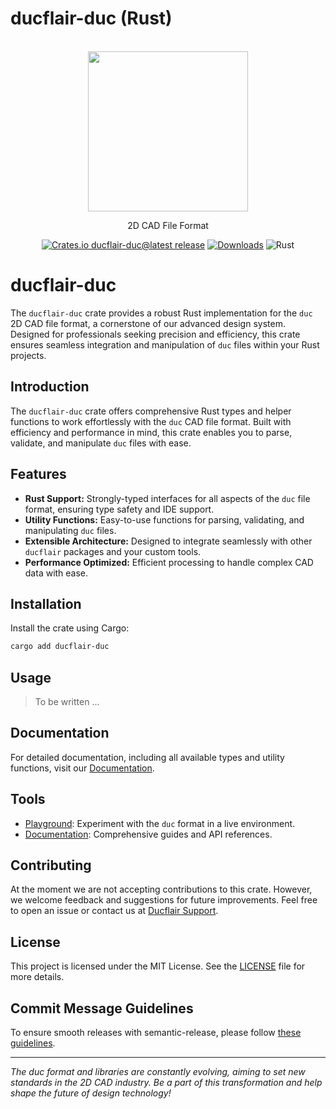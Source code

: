 # ducflair-duc (Rust)

<p align="center">
  <br/>
  <a href="https://duc.ducflair.com" target="_blank"><img width="256px" src="https://ducflair-public.s3.eu-west-2.amazonaws.com/duc/duc-extended.png" /></a>
  <p align="center">2D CAD File Format</p>
  <p align="center" style="align: center;">
    <a href="https://github.com/ducflair/duc/releases"><img src="https://img.shields.io/crates/v/ducflair-duc?style=round-square&label=latest%20stable" alt="Crates.io ducflair-duc@latest release" /></a>
    <a href="https://crates.io/crates/ducflair-duc"><img src="https://img.shields.io/crates/d/ducflair-duc?style=round-square&color=salmon" alt="Downloads" /></a>
    <img src="https://shields.io/badge/Rust-CE412B?logo=Rust&logoColor=fff&style=round-square" alt="Rust" />
  </p>
</p>

# ducflair-duc

The `ducflair-duc` crate provides a robust Rust implementation for the `duc` 2D CAD file format, a cornerstone of our advanced design system. Designed for professionals seeking precision and efficiency, this crate ensures seamless integration and manipulation of `duc` files within your Rust projects.

## Introduction

The `ducflair-duc` crate offers comprehensive Rust types and helper functions to work effortlessly with the `duc` CAD file format. Built with efficiency and performance in mind, this crate enables you to parse, validate, and manipulate `duc` files with ease.

## Features

- **Rust Support:** Strongly-typed interfaces for all aspects of the `duc` file format, ensuring type safety and IDE support.
- **Utility Functions:** Easy-to-use functions for parsing, validating, and manipulating `duc` files.
- **Extensible Architecture:** Designed to integrate seamlessly with other `ducflair` packages and your custom tools.
- **Performance Optimized:** Efficient processing to handle complex CAD data with ease.

## Installation

Install the crate using Cargo:

```bash
cargo add ducflair-duc
```

## Usage
> To be written ...

## Documentation

For detailed documentation, including all available types and utility functions, visit our [Documentation](https://duc.ducflair.com).

## Tools

- [Playground](https://ducflair.com/core): Experiment with the `duc` format in a live environment.
- [Documentation](https://duc.ducflair.com): Comprehensive guides and API references.

## Contributing

At the moment we are not accepting contributions to this crate. However, we welcome feedback and suggestions for future improvements. Feel free to open an issue or contact us at [Ducflair Support](https://www.ducflair.com/support).

## License

This project is licensed under the MIT License. See the [LICENSE](./LICENSE) file for more details.

## Commit Message Guidelines

To ensure smooth releases with semantic-release, please follow [these guidelines](https://semantic-release.gitbook.io/semantic-release#how-does-it-work).

---

*The duc format and libraries are constantly evolving, aiming to set new standards in the 2D CAD industry. Be a part of this transformation and help shape the future of design technology!*
```